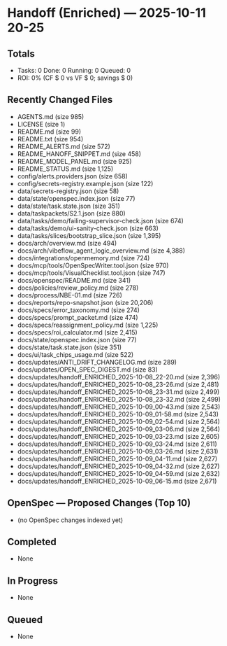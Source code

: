 # Handoff (Enriched) — 2025-10-11 20-25
## Totals
- Tasks: 0  Done: 0  Running: 0  Queued: 0
- ROI: 0% (CF $ 0 vs VF $ 0; savings $ 0)
## Recently Changed Files
- AGENTS.md (size 985)
- LICENSE (size 1)
- README.md (size 99)
- README.txt (size 954)
- README_ALERTS.md (size 572)
- README_HANOFF_SNIPPET.md (size 458)
- README_MODEL_PANEL.md (size 925)
- README_STATUS.md (size 1,125)
- config/alerts.providers.json (size 658)
- config/secrets-registry.example.json (size 122)
- data/secrets-registry.json (size 58)
- data/state/openspec.index.json (size 77)
- data/state/task.state.json (size 351)
- data/taskpackets/S2.1.json (size 880)
- data/tasks/demo/failing-supervisor-check.json (size 674)
- data/tasks/demo/ui-sanity-check.json (size 663)
- data/tasks/slices/bootstrap_slice.json (size 1,395)
- docs/arch/overview.md (size 494)
- docs/arch/vibeflow_agent_logic_overview.md (size 4,388)
- docs/integrations/openmemory.md (size 724)
- docs/mcp/tools/OpenSpecWriter.tool.json (size 970)
- docs/mcp/tools/VisualChecklist.tool.json (size 747)
- docs/openspec/README.md (size 341)
- docs/policies/review_policy.md (size 278)
- docs/process/NBE-01.md (size 726)
- docs/reports/repo-snapshot.json (size 20,206)
- docs/specs/error_taxonomy.md (size 274)
- docs/specs/prompt_packet.md (size 474)
- docs/specs/reassignment_policy.md (size 1,225)
- docs/specs/roi_calculator.md (size 2,415)
- docs/state/openspec.index.json (size 77)
- docs/state/task.state.json (size 351)
- docs/ui/task_chips_usage.md (size 522)
- docs/updates/ANTI_DRIFT_CHANGELOG.md (size 289)
- docs/updates/OPEN_SPEC_DIGEST.md (size 83)
- docs/updates/handoff_ENRICHED_2025-10-08_22-20.md (size 2,396)
- docs/updates/handoff_ENRICHED_2025-10-08_23-26.md (size 2,481)
- docs/updates/handoff_ENRICHED_2025-10-08_23-31.md (size 2,499)
- docs/updates/handoff_ENRICHED_2025-10-08_23-32.md (size 2,499)
- docs/updates/handoff_ENRICHED_2025-10-09_00-43.md (size 2,543)
- docs/updates/handoff_ENRICHED_2025-10-09_01-58.md (size 2,543)
- docs/updates/handoff_ENRICHED_2025-10-09_02-54.md (size 2,564)
- docs/updates/handoff_ENRICHED_2025-10-09_03-06.md (size 2,564)
- docs/updates/handoff_ENRICHED_2025-10-09_03-23.md (size 2,605)
- docs/updates/handoff_ENRICHED_2025-10-09_03-24.md (size 2,611)
- docs/updates/handoff_ENRICHED_2025-10-09_03-26.md (size 2,631)
- docs/updates/handoff_ENRICHED_2025-10-09_04-11.md (size 2,627)
- docs/updates/handoff_ENRICHED_2025-10-09_04-32.md (size 2,627)
- docs/updates/handoff_ENRICHED_2025-10-09_04-59.md (size 2,632)
- docs/updates/handoff_ENRICHED_2025-10-09_06-15.md (size 2,671)
## OpenSpec — Proposed Changes (Top 10)
- (no OpenSpec changes indexed yet)
## Completed
- None
## In Progress
- None
## Queued
- None